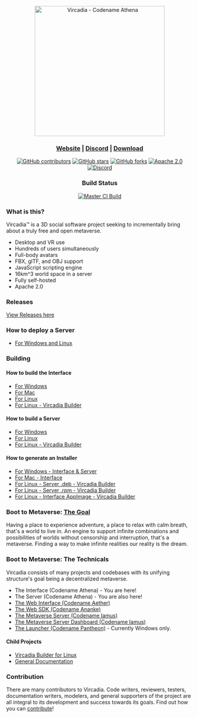 <p align="center"><a href="https://vircadia.com/"><img src="interface/resources/images/vircadia-banner.svg" alt="Vircadia - Codename Athena" width="350"/></a></p>
<h3 align="center"><a href="https://vircadia.com/">Website</a> | <a href="https://discordapp.com/invite/Pvx2vke">Discord</a> | <a href="https://vircadia.com/download-vircadia/">Download</a></h3>
<p align="center"><a href="CONTRIBUTING.md"><img alt="GitHub contributors" src="https://img.shields.io/github/contributors/vircadia/vircadia"></a> <a href="https://github.com/vircadia/vircadia/stargazers"><img alt="GitHub stars" src="https://img.shields.io/github/stars/vircadia/vircadia"></a> <a href="https://github.com/vircadia/vircadia/network"><img alt="GitHub forks" src="https://img.shields.io/github/forks/vircadia/vircadia"></a> <a href="https://www.apache.org/licenses/LICENSE-2.0"><img alt="Apache 2.0" src="https://img.shields.io/badge/license-Apache--2.0-%230A7BBB?style=flat"></a> <a href="https://discordapp.com/invite/Pvx2vke"><img alt="Discord" src="https://img.shields.io/discord/564926326025224212?style=flat"></a></p>
<h3 align="center">Build Status</h3>
<p align="center"><a href="https://github.com/vircadia/vircadia/actions/workflows/master_build.yml"><img alt="Master CI Build" src="https://github.com/vircadia/vircadia/actions/workflows/master_build.yml/badge.svg"></a></p>

### What is this?

Vircadia™ is a 3D social software project seeking to incrementally bring about a truly free and open metaverse.

* Desktop and VR use
* Hundreds of users simultaneously
* Full-body avatars
* FBX, glTF, and OBJ support
* JavaScript scripting engine
* 16km^3 world space in a server
* Fully self-hosted
* Apache 2.0

### Releases

[View Releases here](https://github.com/vircadia/vircadia/releases/)

### How to deploy a Server

- [For Windows and Linux](https://vircadia.com/deploy-a-server/)

### Building

#### How to build the Interface

- [For Windows](https://github.com/vircadia/vircadia/blob/master/BUILD_WIN.md)
- [For Mac](https://github.com/vircadia/vircadia/blob/master/BUILD_OSX.md)
- [For Linux](https://github.com/vircadia/vircadia/blob/master/BUILD_LINUX.md)
- [For Linux - Vircadia Builder](https://github.com/vircadia/vircadia-builder)

#### How to build a Server

- [For Windows](https://github.com/vircadia/vircadia/blob/master/BUILD_WIN.md)
- [For Linux](https://github.com/vircadia/vircadia/blob/master/BUILD_LINUX.md)
- [For Linux - Vircadia Builder](https://github.com/vircadia/vircadia-builder)

#### How to generate an Installer

- [For Windows - Interface & Server](https://github.com/vircadia/vircadia/blob/master/INSTALLER.md)
- [For Mac - Interface](https://github.com/vircadia/vircadia/blob/master/INSTALLER.md#os-x)
- [For Linux - Server .deb - Vircadia Builder](INSTALLER.md#ubuntu-1804--deb)
- [For Linux - Server .rpm - Vircadia Builder](INSTALLER.md#amazon-linux-2--rpm)
- [For Linux - Interface AppImage - Vircadia Builder](https://github.com/vircadia/vircadia-builder/blob/master/README.md#building-appimages)

### Boot to Metaverse: [The Goal](https://vircadia.com/vision/)

Having a place to experience adventure, a place to relax with calm breath, that's a world to live in. An engine to support infinite combinations and possibilities of worlds without censorship and interruption, that's a metaverse. Finding a way to make infinite realities our reality is the dream.

### Boot to Metaverse: The Technicals

Vircadia consists of many projects and codebases with its unifying structure's goal being a decentralized metaverse.

- The Interface (Codename Athena) - You are here!
- The Server (Codename Athena) - You are also here!
- [The Web Interface (Codename Aether)](https://github.com/vircadia/vircadia-web/)
- [The Web SDK (Codename Ananke)](https://github.com/vircadia/vircadia-web-sdk/)
- [The Metaverse Server (Codename Iamus)](https://github.com/vircadia/Iamus/)
- [The Metaverse Server Dashboard (Codename Iamus)](https://github.com/vircadia/project-iamus-dashboard/)
- [The Launcher (Codename Pantheon)](https://github.com/vircadia/pantheon-launcher/) - Currently Windows only.

#### Child Projects
- [Vircadia Builder for Linux](https://github.com/vircadia/vircadia-builder/)
- [General Documentation](https://github.com/vircadia/vircadia-docs-sphinx/)

### Contribution

There are many contributors to Vircadia. Code writers, reviewers, testers, documentation writers, modelers, and general supporters of the project are all integral to its development and success towards its goals. Find out how you can [contribute](CONTRIBUTING.md)!
